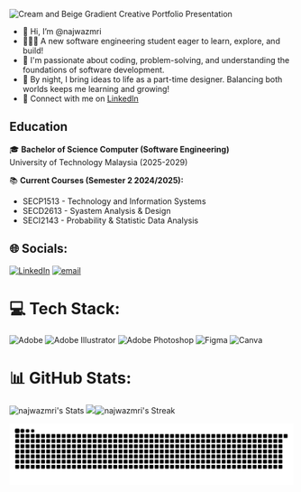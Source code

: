 ![Cream and Beige Gradient Creative Portfolio Presentation](https://github.com/user-attachments/assets/52a9d652-1771-4abc-9bf2-14df294e6cb4)

- 👋 Hi, I’m @najwazmri
- 👩🏻‍🎓 A new software engineering student eager to      learn, explore, and build! 
- 🌿 I'm passionate about coding, problem-solving, and understanding the foundations of software development.
- 🎨 By night, I bring ideas to life as a part-time designer. Balancing both worlds keeps me learning and growing!
- 📌 Connect with me on [LinkedIn](https://www.linkedin.com/in/syahidatul-najwa-zamri-1b003124a/)
  
## Education
🎓 **Bachelor of Science Computer (Software Engineering)**  
University of Technology Malaysia (2025-2029)  

📚 **Current Courses (Semester 2 2024/2025):**
- SECP1513 - Technology and Information Systems
- SECD2613 - Syastem Analysis & Design
- SECI2143 - Probability & Statistic Data Analysis


## 🌐 Socials:
[![LinkedIn](https://img.shields.io/badge/LinkedIn-%230077B5.svg?logo=linkedin&logoColor=white)](https://linkedin.com/in/https://www.linkedin.com/in/syahidatul-najwa-zamri-1b003124a/) [![email](https://img.shields.io/badge/Email-D14836?logo=gmail&logoColor=white)](mailto:syasyazamri99@gmail.com) 

# 💻 Tech Stack:
![Adobe](https://img.shields.io/badge/adobe-%23FF0000.svg?style=for-the-badge&logo=adobe&logoColor=white) ![Adobe Illustrator](https://img.shields.io/badge/adobe%20illustrator-%23FF9A00.svg?style=for-the-badge&logo=adobe%20illustrator&logoColor=white) ![Adobe Photoshop](https://img.shields.io/badge/adobe%20photoshop-%2331A8FF.svg?style=for-the-badge&logo=adobe%20photoshop&logoColor=white) ![Figma](https://img.shields.io/badge/figma-%23F24E1E.svg?style=for-the-badge&logo=figma&logoColor=white) ![Canva](https://img.shields.io/badge/Canva-%2300C4CC.svg?style=for-the-badge&logo=Canva&logoColor=white)
# 📊 GitHub Stats:
![najwazmri's Stats](https://github-readme-stats.vercel.app/api?username=najwazmri&theme=dark&show_icons=true&hide_border=false&count_private=true)
[![](https://visitcount.itsvg.in/api?id=najwazmri&icon=0&color=0)](https://visitcount.itsvg.in)![najwazmri's Streak](https://github-readme-streak-stats.herokuapp.com/?user=najwazmri&theme=dark&hide_border=false)

![snake gif](https://github.com/najwazmri/najwazmri/blob/output/github-snake-dark.svg)
<!-- Proudly created with GPRM ( https://gprm.itsvg.in ) -->
<!-- Proudly created with GPRM ( https://gprm.itsvg.in ) -->
